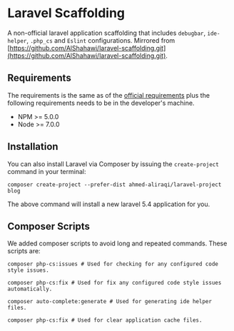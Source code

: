 Laravel Scaffolding
=====================
A non-official laravel application scaffolding that includes `debugbar`, `ide-helper`, `.php_cs` and `Eslint` configurations.
Mirrored from [https://github.com/AlShahawi/laravel-scaffolding.git](https://github.com/AlShahawi/laravel-scaffolding.git).

## Requirements
The requirements is the same as of the [official requirements](https://laravel.com/docs/5.4/installation#server-requirements) plus the following requirements needs to be in the developer's machine.

* NPM >= 5.0.0
* Node >= 7.0.0

## Installation
You can also install Laravel via Composer by issuing the `create-project` command in your terminal:
```
composer create-project --prefer-dist ahmed-aliraqi/laravel-project blog
```
The above command will install a new laravel 5.4 application for you.

## Composer Scripts
We added composer scripts to avoid long and repeated commands. These scripts are:
```
composer php-cs:issues # Used for checking for any configured code style issues.

composer php-cs:fix # Used for fix any configured code style issues automatically.

composer auto-complete:generate # Used for generating ide helper files.

composer php-cs:fix # Used for clear application cache files.
```
